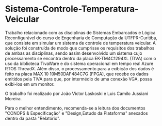 # Sistema-Controle-Temperatura-Veicular

Trabalho relacionado com as disciplinas de Sistemas Embarcados e Lógica Reconfigurável do curso de Engenharia de Computação da UTFPR-Curitiba, que consiste em simular um sistema de controle de temperatura veicular. A solução foi construída de modo que cumprisse os requisitos dos trabalhos de ambas as disciplinas, sendo assim desenvolvido um sistema cujo processamento se encontra dentro da placa EK-TM4C1294XL (TIVA) com o uso da biblioteca TivaWare e do sistema operacional em tempo real Azure RTOS ThreadX. Além disso, o processamento para a exibição dos dados é feito na placa MAX 10 10M50DAF484C7G (FPGA), que recebe os dados emitidos pela TIVA para que, por intermédio de uma conexão VGA, possa exibi-los em um monitor.

O trabalho foi realizado por João Victor Laskoski e Luis Camilo Jussiani Moreira. 

Para o melhor entendimento, recomenda-se a leitura dos documentos "CONOPS & Especificação" e "Design,Estudo da Plataforma" anexados dentro da pasta "Relatório".

